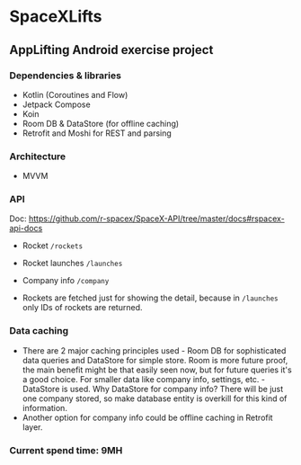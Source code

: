# SpaceXLifts

## AppLifting Android exercise project
### Dependencies & libraries
- Kotlin (Coroutines and Flow)
- Jetpack Compose
- Koin
- Room DB & DataStore (for offline caching)
- Retrofit and Moshi for REST and parsing

### Architecture
- MVVM

### API
Doc: https://github.com/r-spacex/SpaceX-API/tree/master/docs#rspacex-api-docs

- Rocket `/rockets`
- Rocket launches `/launches`
- Company info `/company`

- Rockets are fetched just for showing the detail, because in `/launches` only IDs of rockets are returned.

### Data caching
- There are 2 major caching principles used - Room DB for sophisticated data queries and DataStore for simple store. Room is more future proof, the main benefit might be that easily seen now, but for future queries it's a good choice.
  For smaller data like company info, settings, etc. - DataStore is used. Why DataStore for company info? There will be just one company stored, so make database entity is overkill for this kind of information.
- Another option for company info could be offline caching in Retrofit layer.   

### Current spend time: 9MH